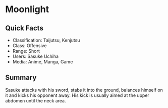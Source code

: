 # Moonlight

## Quick Facts
- Classification: Taijutsu, Kenjutsu
- Class: Offensive
- Range: Short
- Users: Sasuke Uchiha
- Media: Anime, Manga, Game

## Summary
Sasuke attacks with his sword, stabs it into the ground, balances himself on it and kicks his opponent away. His kick is usually aimed at the upper abdomen until the neck area.
